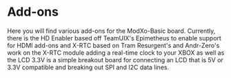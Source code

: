 # Add-ons

Here you will find various add-ons for the ModXo-Basic board. Currently, there is the HD Enabler based off TeamUIX's Epimetheus to enable support for HDMI add-ons and X-RTC based on Tram Resurgent's and Andr-Zero's work on the X-RTC module adding a real-time clock to your XBOX as well as the LCD 3.3V is a simple breakout board for connecting an LCD that is 5V or 3.3V compatible and breaking out SPI and I2C data lines.
